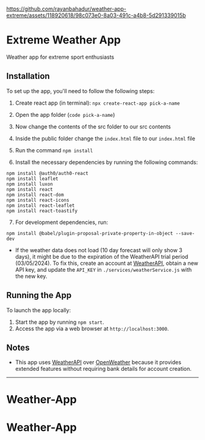 
https://github.com/rayanbahadur/weather-app-extreme/assets/118920618/98c073e0-8a03-491c-a4b8-5d291339015b


# Extreme Weather App

Weather app for extreme sport enthusiasts

## Installation

To set up the app, you'll need to follow the following steps:

1. Create react app (in terminal): `npx create-react-app pick-a-name`
2. Open the app folder (`code pick-a-name`)
3. Now change the contents of the src folder to our src contents
4. Inside the public folder change the `index.html` file to our `index.html` file

5. Run the command `npm install`
6.  Install the necessary dependencies by running the following commands:
  ```
  npm install @auth0/auth0-react
  npm install leaflet
  npm install luxon
  npm install react
  npm install react-dom
  npm install react-icons
  npm install react-leaflet
  npm install react-toastify
  ```
7. For development dependencies, run:
  ```
  npm install @babel/plugin-proposal-private-property-in-object --save-dev
  ```

- If the weather data does not load (10 day forecast will only show 3 days), it might be due to the expiration of the WeatherAPI trial period (03/05/2024). To fix this, create an account at [WeatherAPI](https://www.weatherapi.com/), obtain a new API key, and update the `API_KEY` in `./services/weatherService.js` with the new key.

## Running the App

To launch the app locally:

1. Start the app by running `npm start`.
2. Access the app via a web browser at `http://localhost:3000`.

## Notes

- This app uses [WeatherAPI](https://www.weatherapi.com/) over [OpenWeather](https://openweathermap.org/) because it provides extended features without requiring bank details for account creation.

--- 
# Weather-App
# Weather-App
